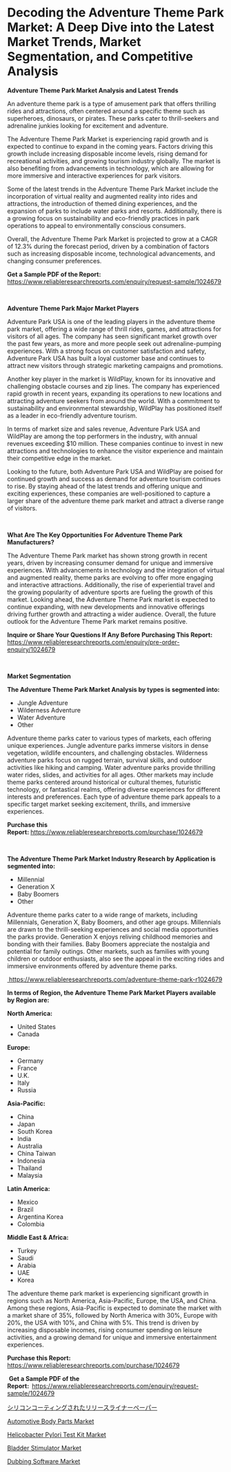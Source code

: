 <p><h1>Decoding the Adventure Theme Park Market: A Deep Dive into the Latest Market Trends, Market Segmentation, and Competitive Analysis</h1></p><p><strong>Adventure Theme Park Market Analysis and Latest Trends</strong></p>
<p><p>An adventure theme park is a type of amusement park that offers thrilling rides and attractions, often centered around a specific theme such as superheroes, dinosaurs, or pirates. These parks cater to thrill-seekers and adrenaline junkies looking for excitement and adventure.</p><p>The Adventure Theme Park Market is experiencing rapid growth and is expected to continue to expand in the coming years. Factors driving this growth include increasing disposable income levels, rising demand for recreational activities, and growing tourism industry globally. The market is also benefiting from advancements in technology, which are allowing for more immersive and interactive experiences for park visitors.</p><p>Some of the latest trends in the Adventure Theme Park Market include the incorporation of virtual reality and augmented reality into rides and attractions, the introduction of themed dining experiences, and the expansion of parks to include water parks and resorts. Additionally, there is a growing focus on sustainability and eco-friendly practices in park operations to appeal to environmentally conscious consumers.</p><p>Overall, the Adventure Theme Park Market is projected to grow at a CAGR of 12.3% during the forecast period, driven by a combination of factors such as increasing disposable income, technological advancements, and changing consumer preferences.</p></p>
<p><strong>Get a Sample PDF of the Report:&nbsp;</strong> <a href="https://www.reliableresearchreports.com/enquiry/request-sample/1024679">https://www.reliableresearchreports.com/enquiry/request-sample/1024679</a></p>
<p>&nbsp;</p>
<p><strong>Adventure Theme Park Major Market Players</strong></p>
<p><p>Adventure Park USA is one of the leading players in the adventure theme park market, offering a wide range of thrill rides, games, and attractions for visitors of all ages. The company has seen significant market growth over the past few years, as more and more people seek out adrenaline-pumping experiences. With a strong focus on customer satisfaction and safety, Adventure Park USA has built a loyal customer base and continues to attract new visitors through strategic marketing campaigns and promotions.</p><p>Another key player in the market is WildPlay, known for its innovative and challenging obstacle courses and zip lines. The company has experienced rapid growth in recent years, expanding its operations to new locations and attracting adventure seekers from around the world. With a commitment to sustainability and environmental stewardship, WildPlay has positioned itself as a leader in eco-friendly adventure tourism.</p><p>In terms of market size and sales revenue, Adventure Park USA and WildPlay are among the top performers in the industry, with annual revenues exceeding $10 million. These companies continue to invest in new attractions and technologies to enhance the visitor experience and maintain their competitive edge in the market.</p><p>Looking to the future, both Adventure Park USA and WildPlay are poised for continued growth and success as demand for adventure tourism continues to rise. By staying ahead of the latest trends and offering unique and exciting experiences, these companies are well-positioned to capture a larger share of the adventure theme park market and attract a diverse range of visitors.</p></p>
<p>&nbsp;</p>
<p><strong>What Are The Key Opportunities For Adventure Theme Park Manufacturers?</strong></p>
<p><p>The Adventure Theme Park market has shown strong growth in recent years, driven by increasing consumer demand for unique and immersive experiences. With advancements in technology and the integration of virtual and augmented reality, theme parks are evolving to offer more engaging and interactive attractions. Additionally, the rise of experiential travel and the growing popularity of adventure sports are fueling the growth of this market. Looking ahead, the Adventure Theme Park market is expected to continue expanding, with new developments and innovative offerings driving further growth and attracting a wider audience. Overall, the future outlook for the Adventure Theme Park market remains positive.</p></p>
<p><strong>Inquire or Share Your Questions If Any Before Purchasing This Report:</strong> <a href="https://www.reliableresearchreports.com/enquiry/pre-order-enquiry/1024679">https://www.reliableresearchreports.com/enquiry/pre-order-enquiry/1024679</a></p>
<p>&nbsp;</p>
<p><strong>Market Segmentation</strong></p>
<p><strong>The Adventure Theme Park Market Analysis by types is segmented into:</strong></p>
<p><ul><li>Jungle Adventure</li><li>Wilderness Adventure</li><li>Water Adventure</li><li>Other</li></ul></p>
<p><p>Adventure theme parks cater to various types of markets, each offering unique experiences. Jungle adventure parks immerse visitors in dense vegetation, wildlife encounters, and challenging obstacles. Wilderness adventure parks focus on rugged terrain, survival skills, and outdoor activities like hiking and camping. Water adventure parks provide thrilling water rides, slides, and activities for all ages. Other markets may include theme parks centered around historical or cultural themes, futuristic technology, or fantastical realms, offering diverse experiences for different interests and preferences. Each type of adventure theme park appeals to a specific target market seeking excitement, thrills, and immersive experiences.</p></p>
<p><strong>Purchase this Report:&nbsp;</strong><a href="https://www.reliableresearchreports.com/purchase/1024679">https://www.reliableresearchreports.com/purchase/1024679</a></p>
<p>&nbsp;</p>
<p><strong>The Adventure Theme Park Market Industry Research by Application is segmented into:</strong></p>
<p><ul><li>Millennial</li><li>Generation X</li><li>Baby Boomers</li><li>Other</li></ul></p>
<p><p>Adventure theme parks cater to a wide range of markets, including Millennials, Generation X, Baby Boomers, and other age groups. Millennials are drawn to the thrill-seeking experiences and social media opportunities the parks provide. Generation X enjoys reliving childhood memories and bonding with their families. Baby Boomers appreciate the nostalgia and potential for family outings. Other markets, such as families with young children or outdoor enthusiasts, also see the appeal in the exciting rides and immersive environments offered by adventure theme parks.</p></p>
<p><a href="https://www.reliableresearchreports.com/adventure-theme-park-r1024679">&nbsp;https://www.reliableresearchreports.com/adventure-theme-park-r1024679</a></p>
<p><strong>In terms of Region, the Adventure Theme Park Market Players available by Region are:</strong></p>
<p>
    <p> <strong> North America: </strong>
        <ul>
            <li>United States</li>
            <li>Canada</li>
        </ul>
        </p> 
    <p> <strong> Europe: </strong>
        <ul>
            <li>Germany</li>
            <li>France</li>
            <li>U.K.</li>
            <li>Italy</li>
            <li>Russia</li>
        </ul>
        </p> 
    <p> <strong> Asia-Pacific: </strong>
        <ul>
            <li>China</li>
            <li>Japan</li>
            <li>South Korea</li>
            <li>India</li>
            <li>Australia</li>
            <li>China Taiwan</li>
            <li>Indonesia</li>
            <li>Thailand</li>
            <li>Malaysia</li>
        </ul>
        </p> 
    <p> <strong> Latin America: </strong>
        <ul>
            <li>Mexico</li>
            <li>Brazil</li>
            <li>Argentina Korea</li>
            <li>Colombia</li>
        </ul>
        </p> 
    <p> <strong> Middle East & Africa: </strong>
        <ul>
            <li>Turkey</li>
            <li>Saudi</li>
            <li>Arabia</li>
            <li>UAE</li>
            <li>Korea</li>
        </ul>
    </p>
    </p>
<p><p>The adventure theme park market is experiencing significant growth in regions such as North America, Asia-Pacific, Europe, the USA, and China. Among these regions, Asia-Pacific is expected to dominate the market with a market share of 35%, followed by North America with 30%, Europe with 20%, the USA with 10%, and China with 5%. This trend is driven by increasing disposable incomes, rising consumer spending on leisure activities, and a growing demand for unique and immersive entertainment experiences.</p></p>
<p><strong>Purchase this Report: </strong><a href="https://www.reliableresearchreports.com/purchase/1024679">https://www.reliableresearchreports.com/purchase/1024679</a></p>
<p>&nbsp;<strong>Get a Sample PDF of the Report:&nbsp;&nbsp;</strong><a href="https://www.reliableresearchreports.com/enquiry/request-sample/1024679">https://www.reliableresearchreports.com/enquiry/request-sample/1024679</a></p>
<p><strong></strong></p>
<p><p><a href="https://github.com/TysonKub/Market-Research-Report-List-1/blob/main/2186590172577.md">シリコンコーティングされたリリースライナーペーパー</a></p><p><a href="https://www.linkedin.com/pulse/automotive-body-parts-market-trends-analysis-forecasted-period-cwbve">Automotive Body Parts Market</a></p><p><a href="https://github.com/brenzgnarento/Market-Research-Report-List-3/blob/main/helicobacter-pylori-test-kit-market.md">Helicobacter Pylori Test Kit Market</a></p><p><a href="https://github.com/MyrtisWest1/Market-Research-Report-List-1/blob/main/bladder-stimulator-market.md">Bladder Stimulator Market</a></p><p><a href="https://www.linkedin.com/pulse/dubbing-software-market-research-report-its-history-forecast-n5yne">Dubbing Software Market</a></p></p>